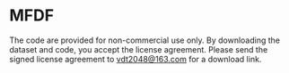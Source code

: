 # MFDF
The code are provided for non-commercial use only. By downloading the dataset and code, you accept the license agreement. Please send the signed license agreement to vdt2048@163.com for a download link.
